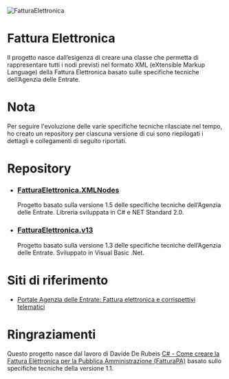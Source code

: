 ![FatturaElettronica](https://etabetaweb.files.wordpress.com/2018/11/fattura-elettronica.jpg)

# Fattura Elettronica
Il progetto nasce dall’esigenza di creare una classe che permetta di rappresentare tutti i nodi previsti nel formato XML (eXtensible Markup Language) della Fattura Elettronica basato sulle specifiche tecniche dell’Agenzia delle Entrate.



# Nota

Per seguire l'evoluzione delle varie specifiche tecniche rilasciate nel tempo, ho creato un repository per ciascuna versione di cui sono riepilogati i dettagli e collegamenti di seguito riportati.



# Repository

- ### [FatturaElettronica.XMLNodes](https://github.com/EtabetaWeb/FatturaElettronica.XMLNodes)

  Progetto basato sulla versione 1.5 delle specifiche tecniche dell’Agenzia delle Entrate. Libreria sviluppata in C# e NET Standard 2.0.

- ### [FatturaElettronica.v13](https://github.com/EtabetaWeb/FatturaElettronica.v13)

  Progetto basato sulla versione 1.3 delle specifiche tecniche dell’Agenzia delle Entrate. Sviluppato in Visual Basic .Net.

  

# Siti di riferimento
* [Portale Agenzia delle Entrate: Fattura elettronica e corrispettivi telematici](https://www.agenziaentrate.gov.it/portale/web/guest/aree-tematiche/fatturazione-elettronica)

  

# Ringraziamenti
Questo progetto nasce dal lavoro di Davide De Rubeis [C# - Come creare la Fattura Elettronica per la Pubblica Amministrazione (FatturaPA)](http://blogs.dotnethell.it/imaginsystems/C-Come-creare-la-Fattura-Elettronica-per-la-Pubblica-Amministrazione-FatturaPA__19559.aspx) basato sullo specifiche tecniche della versione 1.1.

